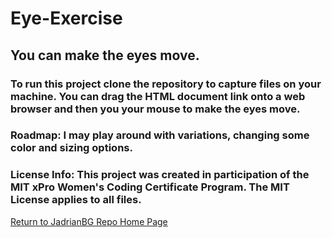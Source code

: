 # Eye-Exercise
## You can make the eyes move.

### To run this project clone the repository to capture files on your machine.  You can drag the HTML document link onto a web browser and then you your mouse to make the eyes move. 
### Roadmap:  I may play around with variations, changing some color and sizing options.
### License Info:  This project was created in participation of the MIT xPro Women's Coding Certificate Program. The MIT License applies to all files.

<a href="https://github.com/JadrianBG/JadrianBG.github.io"> Return to JadrianBG Repo Home Page </a> 

